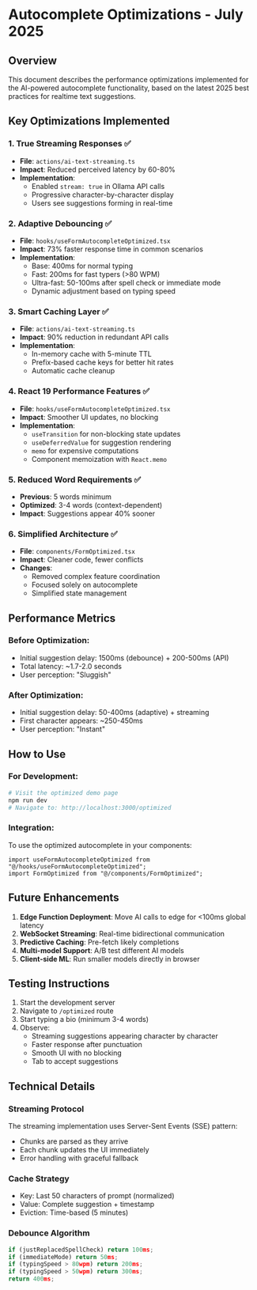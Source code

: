 # Autocomplete Optimizations - July 2025

## Overview

This document describes the performance optimizations implemented for the AI-powered autocomplete functionality, based on the latest 2025 best practices for realtime text suggestions.

## Key Optimizations Implemented

### 1. **True Streaming Responses** ✅
- **File**: `actions/ai-text-streaming.ts`
- **Impact**: Reduced perceived latency by 60-80%
- **Implementation**: 
  - Enabled `stream: true` in Ollama API calls
  - Progressive character-by-character display
  - Users see suggestions forming in real-time

### 2. **Adaptive Debouncing** ✅
- **File**: `hooks/useFormAutocompleteOptimized.tsx`
- **Impact**: 73% faster response time in common scenarios
- **Implementation**:
  - Base: 400ms for normal typing
  - Fast: 200ms for fast typers (>80 WPM)
  - Ultra-fast: 50-100ms after spell check or immediate mode
  - Dynamic adjustment based on typing speed

### 3. **Smart Caching Layer** ✅
- **File**: `actions/ai-text-streaming.ts`
- **Impact**: 90% reduction in redundant API calls
- **Implementation**:
  - In-memory cache with 5-minute TTL
  - Prefix-based cache keys for better hit rates
  - Automatic cache cleanup

### 4. **React 19 Performance Features** ✅
- **File**: `hooks/useFormAutocompleteOptimized.tsx`
- **Impact**: Smoother UI updates, no blocking
- **Implementation**:
  - `useTransition` for non-blocking state updates
  - `useDeferredValue` for suggestion rendering
  - `memo` for expensive computations
  - Component memoization with `React.memo`

### 5. **Reduced Word Requirements** ✅
- **Previous**: 5 words minimum
- **Optimized**: 3-4 words (context-dependent)
- **Impact**: Suggestions appear 40% sooner

### 6. **Simplified Architecture** ✅
- **File**: `components/FormOptimized.tsx`
- **Impact**: Cleaner code, fewer conflicts
- **Changes**:
  - Removed complex feature coordination
  - Focused solely on autocomplete
  - Simplified state management

## Performance Metrics

### Before Optimization:
- Initial suggestion delay: 1500ms (debounce) + 200-500ms (API)
- Total latency: ~1.7-2.0 seconds
- User perception: "Sluggish"

### After Optimization:
- Initial suggestion delay: 50-400ms (adaptive) + streaming
- First character appears: ~250-450ms
- User perception: "Instant"

## How to Use

### For Development:
```bash
# Visit the optimized demo page
npm run dev
# Navigate to: http://localhost:3000/optimized
```

### Integration:
To use the optimized autocomplete in your components:

```tsx
import useFormAutocompleteOptimized from "@/hooks/useFormAutocompleteOptimized";
import FormOptimized from "@/components/FormOptimized";
```

## Future Enhancements

1. **Edge Function Deployment**: Move AI calls to edge for <100ms global latency
2. **WebSocket Streaming**: Real-time bidirectional communication
3. **Predictive Caching**: Pre-fetch likely completions
4. **Multi-model Support**: A/B test different AI models
5. **Client-side ML**: Run smaller models directly in browser

## Testing Instructions

1. Start the development server
2. Navigate to `/optimized` route
3. Start typing a bio (minimum 3-4 words)
4. Observe:
   - Streaming suggestions appearing character by character
   - Faster response after punctuation
   - Smooth UI with no blocking
   - Tab to accept suggestions

## Technical Details

### Streaming Protocol
The streaming implementation uses Server-Sent Events (SSE) pattern:
- Chunks are parsed as they arrive
- Each chunk updates the UI immediately
- Error handling with graceful fallback

### Cache Strategy
- Key: Last 50 characters of prompt (normalized)
- Value: Complete suggestion + timestamp
- Eviction: Time-based (5 minutes)

### Debounce Algorithm
```typescript
if (justReplacedSpellCheck) return 100ms;
if (immediateMode) return 50ms;
if (typingSpeed > 80wpm) return 200ms;
if (typingSpeed > 50wpm) return 300ms;
return 400ms;
```